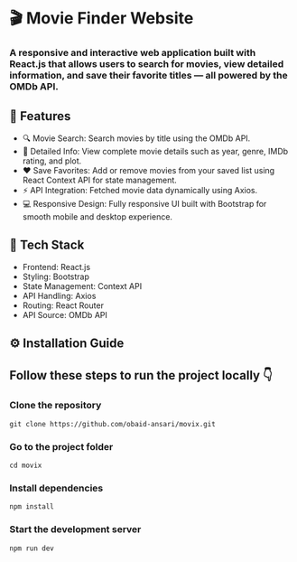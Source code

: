 # 🎬 Movie Finder Website

### A responsive and interactive web application built with React.js that allows users to search for movies, view detailed information, and save their favorite titles — all powered by the OMDb API.

## 🚀 Features

- 🔍 Movie Search: Search movies by title using the OMDb API.
- 📖 Detailed Info: View complete movie details such as year, genre, IMDb rating, and plot.
- ❤️ Save Favorites: Add or remove movies from your saved list using React Context API for state management.
- ⚡ API Integration: Fetched movie data dynamically using Axios.
- 💻 Responsive Design: Fully responsive UI built with Bootstrap for smooth mobile and desktop experience.

## 🧠 Tech Stack

- Frontend: React.js
- Styling: Bootstrap
- State Management: Context API
- API Handling: Axios
- Routing: React Router
- API Source: OMDb API

## ⚙️ Installation Guide

## Follow these steps to run the project locally 👇

### Clone the repository

`git clone https://github.com/obaid-ansari/movix.git`

### Go to the project folder

`cd movix`

### Install dependencies

`npm install`

### Start the development server

`npm run dev`
